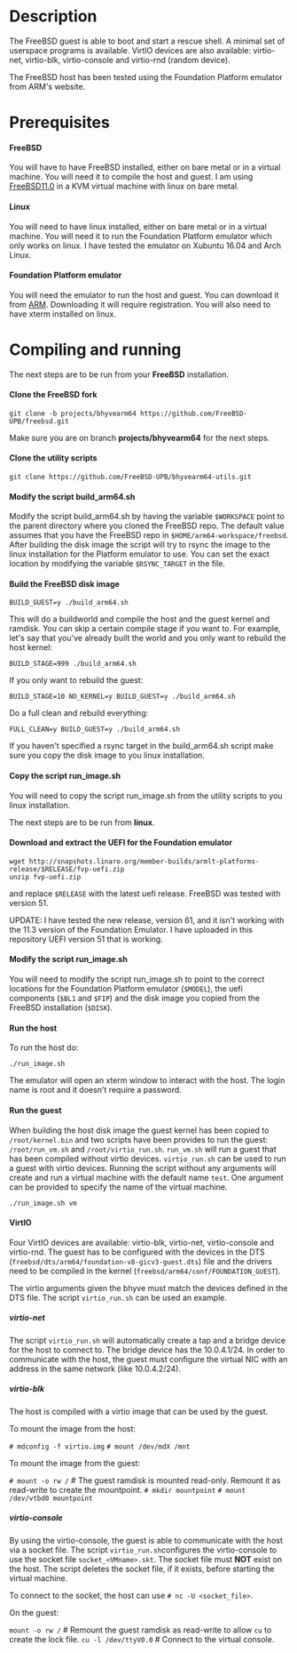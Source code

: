 

# Description

The FreeBSD guest is able to boot and start a rescue shell. A minimal set of userspace programs is available. VirtIO devices are also available: virtio-net, virtio-blk, virtio-console and virtio-rnd (random device).

The FreeBSD host has been tested using the Foundation Platform emulator from ARM's website.


# Prerequisites

#### FreeBSD

You will have to have FreeBSD installed, either on bare metal or in a virtual machine. You will need it to compile the host and guest. I am using [FreeBSD11.0](https://www.freebsd.org/releases/11.0R/announce.html) in a KVM virtual machine with linux on bare metal.

#### Linux

You will need to have linux installed, either on bare metal or in a virtual machine. You will need it to run the Foundation Platform emulator which only works on linux. I have tested the emulator on Xubuntu 16.04 and Arch Linux.

#### Foundation Platform emulator

You will need the emulator to run the host and guest. You can download it from [ARM](https://silver.arm.com/browse/FM00A). Downloading it will require registration. You will also need to have xterm installed on linux.


# Compiling and running

The next steps are to be run from your **FreeBSD** installation.

#### Clone the FreeBSD fork

```
git clone -b projects/bhyvearm64 https://github.com/FreeBSD-UPB/freebsd.git
```

Make sure you are on branch **projects/bhyvearm64** for the next steps.

#### Clone the utility scripts

```
git clone https://github.com/FreeBSD-UPB/bhyvearm64-utils.git
```

#### Modify the script build_arm64.sh

Modify the script build_arm64.sh by having the variable `$WORKSPACE` point to the parent directory where you cloned the FreeBSD repo. The default value assumes that you have the FreeBSD repo in `$HOME/arm64-workspace/freebsd`. After building the disk image the script will try to rsync the image to the linux installation for the Platform emulator to use. You can set the exact location by modifying the variable `$RSYNC_TARGET` in the file.

#### Build the FreeBSD disk image

```
BUILD_GUEST=y ./build_arm64.sh
```

This will do a buildworld and compile the host and the guest kernel and ramdisk. You can skip a certain compile stage if you want to. For example, let's say that you've already built the world and you only want to rebuild the host kernel:

```
BUILD_STAGE=999 ./build_arm64.sh
```

If you only want to rebuild the guest:

```
BUILD_STAGE=10 NO_KERNEL=y BUILD_GUEST=y ./build_arm64.sh
```

Do a full clean and rebuild everything:

```
FULL_CLEAN=y BUILD_GUEST=y ./build_arm64.sh
```
If you haven't specified a rsync target in the build_arm64.sh script make sure you copy the disk image to you linux installation.

#### Copy the script run_image.sh

You will need to copy the script run_image.sh from the utility scripts to you linux installation.

The next steps are to be run from **linux**.

#### Download and extract the UEFI for the Foundation emulator

```
wget http://snapshots.linaro.org/member-builds/armlt-platforms-release/$RELEASE/fvp-uefi.zip
unzip fvp-uefi.zip
```
and replace `$RELEASE` with the latest uefi release. FreeBSD was tested with version 51.

UPDATE: I have tested the new release, version 61, and it isn't working with the 11.3 version of the Foundation Emulator. I have uploaded in this repository UEFI version 51 that is working.

#### Modify the script run_image.sh

You will need to modify the script run_image.sh to point to the correct locations for the Foundation Platform emulator (`$MODEL`), the uefi components (`$BL1` and `$FIP`) and the disk image you copied from the FreeBSD installation (`$DISK`).

#### Run the host

To run the host do:

```
./run_image.sh
```
The emulator will open an xterm window to interact with the host. The login name is root and it doesn't require a password.

#### Run the guest

When building the host disk image the guest kernel has been copied to `/root/kernel.bin` and two scripts have been provides to run the guest: `/root/run_vm.sh` and `/root/virtio_run.sh`. `run_vm.sh` will run a guest that has been compiled without virtio devices. `virtio_run.sh` can be used to run a guest with virtio devices. Running the script without any arguments will create and run a virtual machine with the default name `test`. One argument can be provided to specify the name of the virtual machine.

```
./run_image.sh vm
```

#### VirtIO

Four VirtIO devices are available: virtio-blk, virtio-net, virtio-console and virtio-rnd. The guest has to be configured with the devices in the DTS (`freebsd/dts/arm64/foundation-v8-gicv3-guest.dts`) file and the drivers need to be compiled in the kernel (`freebsd/arm64/conf/FOUNDATION_GUEST`).

The virtio arguments given the bhyve must match the devices defined in the DTS file. The script `virtio_run.sh` can be used an example.

##### virtio-net

The script `virtio_run.sh` will automatically create a tap and a bridge device for the host to connect to. The bridge device has the 10.0.4.1/24. In order to communicate with the host, the guest must configure the virtual NIC with an address in the same network (like 10.0.4.2/24).


##### virtio-blk

The host is compiled with a virtio image that can be used by the guest.

To mount the image from the host:

`# mdconfig -f virtio.img`
`# mount /dev/mdX /mnt`

To mount the image from the guest:

`# mount -o rw /` # The guest ramdisk is mounted read-only. Remount it as read-write to create the mountpoint.
`# mkdir mountpoint`
`# mount /dev/vtbd0 mountpoint`

##### virtio-console

By using the virtio-console, the guest is able to communicate with the host via a socket file. The script `virtio_run.sh`configures the virtio-console to use the socket file `socket_<VMname>.skt`. The socket file must **NOT** exist on the host. The script deletes the socket file, if it exists, before starting the virtual machine.

To connect to the socket, the host can use `# nc -U <socket_file>`.

On the guest:

`mount -o rw /`		# Remount the guest ramdisk as read-write to allow `cu` to create the lock file.
`cu -l /dev/ttyV0.0`	# Connect to the virtual console.
